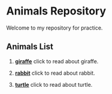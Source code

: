 # Animals Repository

Welcome to my repository for practice.

## Animals List

1. **[giraffe](giraffe.md)**
   click to read about giraffe.

2. **[rabbit](rabbit.md)**
   click to read about rabbit.

3. **[turtle](turtle.md)**
   click to read about turtle.
